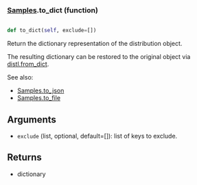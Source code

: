 ### [Samples](Samples.md).to_dict (function)


```py

def to_dict(self, exclude=[])

```



Return the dictionary representation of the distribution object.

The resulting dictionary can be restored to the original object
via [distl.from_dict](distl.from_dict.md).

See also:

* [Samples.to_json](Samples.to_json.md)
* [Samples.to_file](Samples.to_file.md)

Arguments
----------
* `exclude` (list, optional, default=[]): list of keys to exclude.

Returns
--------
* dictionary

